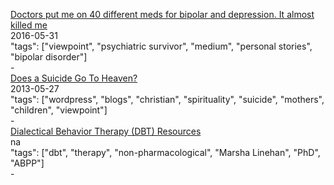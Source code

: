 [Doctors put me on 40 different meds for bipolar and depression. It almost killed me](https://medium.com/anxy-magazine/doctors-put-me-on-40-different-meds-for-bipolar-and-depression-it-almost-killed-me-c5e4fbea2816)<br />
2016-05-31<br />
"tags": ["viewpoint", "psychiatric survivor", "medium", "personal stories", "bipolar disorder"]<br />
-<br />
[Does a Suicide Go To Heaven?](https://lensgirl53.wordpress.com/does-a-suicide-go-to-heaven/)<br />
2013-05-27<br />
"tags": ["wordpress", "blogs", "christian", "spirituality", "suicide", "mothers", "children", "viewpoint"]<br />
-<br />
[Dialectical Behavior Therapy (DBT) Resources](https://behavioraltech.org/resources/)<br />
na<br />
"tags": ["dbt", "therapy", "non-pharmacological", "Marsha Linehan", "PhD", "ABPP"]<br />
-<br />
